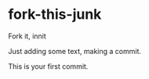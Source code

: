# fork-this-junk
Fork it, innit

Just adding some text, making a commit.

This is your first commit.
